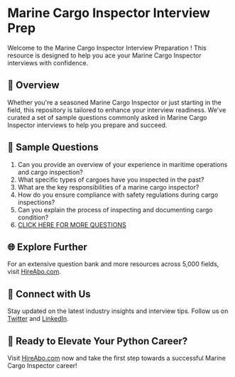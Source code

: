 # Marine Cargo Inspector Interview Prep

Welcome to the Marine Cargo Inspector Interview Preparation ! This resource is designed to help you ace your Marine Cargo Inspector interviews with confidence.

## 🚀 Overview

Whether you're a seasoned Marine Cargo Inspector or just starting in the field, this repository is tailored to enhance your interview readiness. We've curated a set of sample questions commonly asked in Marine Cargo Inspector interviews to help you prepare and succeed.

## 📝 Sample Questions

1. Can you provide an overview of your experience in maritime operations and cargo inspection?
2. What specific types of cargoes have you inspected in the past?
3. What are the key responsibilities of a marine cargo inspector?
4. How do you ensure compliance with safety regulations during cargo inspections?
5. Can you explain the process of inspecting and documenting cargo condition?
6. [CLICK HERE FOR MORE QUESTIONS](https://hireabo.com/job/23_4_7/Marine%20Cargo%20Inspector)

## 🌐 Explore Further

For an extensive question bank and more resources across 5,000 fields, visit [HireAbo.com](https://www.hireabo.com).

## 📱 Connect with Us

Stay updated on the latest industry insights and interview tips. Follow us on [Twitter](https://twitter.com/hireabo) and [LinkedIn](https://www.linkedin.com/in/hire-abo-3609972a8/).

## 🚀 Ready to Elevate Your Python Career?

Visit [HireAbo.com](https://www.hireabo.com) now and take the first step towards a successful Marine Cargo Inspector career!